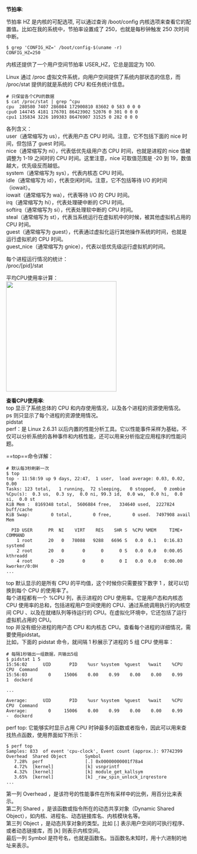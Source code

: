 
**节拍率**:  

节拍率 HZ 是内核的可配选项, 可以通过查询 /boot/config 内核选项来查看它的配置值。比如在我的系统中，节拍率设置成了 250，也就是每秒钟触发 250 次时间中断。  
```
$ grep 'CONFIG_HZ=' /boot/config-$(uname -r)
CONFIG_HZ=250
```
内核还提供了一个用户空间节拍率 USER_HZ，它总是固定为 100.    



Linux 通过 /proc 虚拟文件系统，向用户空间提供了系统内部状态的信息，而 /proc/stat 提供的就是系统的 CPU 和任务统计信息。  
```
# 只保留各个CPU的数据
$ cat /proc/stat | grep ^cpu
cpu  280580 7407 286084 172900810 83602 0 583 0 0 0
cpu0 144745 4181 176701 86423902 52076 0 301 0 0 0
cpu1 135834 3226 109383 86476907 31525 0 282 0 0 0
```
各列含义：  
user（通常缩写为 us），代表用户态 CPU 时间。注意，它不包括下面的 nice 时间，但包括了 guest 时间。   
nice（通常缩写为 ni），代表低优先级用户态 CPU 时间，也就是进程的 nice 值被调整为 1-19 之间时的 CPU 时间。这里注意，nice 可取值范围是 -20 到 19，数值越大，优先级反而越低。   
system（通常缩写为 sys），代表内核态 CPU 时间。   
idle（通常缩写为 id），代表空闲时间。注意，它不包括等待 I/O 的时间（iowait）。   
iowait（通常缩写为 wa），代表等待 I/O 的 CPU 时间。   
irq（通常缩写为 hi），代表处理硬中断的 CPU 时间。   
softirq（通常缩写为 si），代表处理软中断的 CPU 时间。   
steal（通常缩写为 st），代表当系统运行在虚拟机中的时候，被其他虚拟机占用的 CPU 时间。   
guest（通常缩写为 guest），代表通过虚拟化运行其他操作系统的时间，也就是运行虚拟机的 CPU 时间。   
guest_nice（通常缩写为 gnice），代表以低优先级运行虚拟机的时间。  


每个进程运行情况的统计：  
/proc/[pid]/stat  
  
平均CPU使用率计算：  
<img src="https://github.com/Yongli-Lisa/Linux-performance-optimization/blob/ce9d772e8250695b607be433378d4e6e3d0bf482/Img/CPU/%E5%B9%B3%E5%9D%87cpu%E4%BD%BF%E7%94%A8%E7%8E%87.PNG" width="300px">  


**查看CPU使用率**:  
top 显示了系统总体的 CPU 和内存使用情况，以及各个进程的资源使用情况。  
ps 则只显示了每个进程的资源使用情况。  
pidstat  
perf：是 Linux 2.6.31 以后内置的性能分析工具。它以性能事件采样为基础，不仅可以分析系统的各种事件和内核性能，还可以用来分析指定应用程序的性能问题。    



==top==命令详解：  
```
# 默认每3秒刷新一次
$ top
top - 11:58:59 up 9 days, 22:47,  1 user,  load average: 0.03, 0.02, 0.00
Tasks: 123 total,   1 running,  72 sleeping,   0 stopped,   0 zombie
%Cpu(s):  0.3 us,  0.3 sy,  0.0 ni, 99.3 id,  0.0 wa,  0.0 hi,  0.0 si,  0.0 st
KiB Mem :  8169348 total,  5606884 free,   334640 used,  2227824 buff/cache
KiB Swap:        0 total,        0 free,        0 used.  7497908 avail Mem

  PID USER      PR  NI    VIRT    RES    SHR S  %CPU %MEM     TIME+ COMMAND
    1 root      20   0   78088   9288   6696 S   0.0  0.1   0:16.83 systemd
    2 root      20   0       0      0      0 S   0.0  0.0   0:00.05 kthreadd
    4 root       0 -20       0      0      0 I   0.0  0.0   0:00.00 kworker/0:0H
...
```  
top 默认显示的是所有 CPU 的平均值，这个时候你只需要按下数字 1 ，就可以切换到每个 CPU 的使用率了。  
每个进程都有一个 %CPU 列，表示进程的 CPU 使用率。它是用户态和内核态 CPU 使用率的总和，包括进程用户空间使用的 CPU、通过系统调用执行的内核空间 CPU 、以及在就绪队列等待运行的 CPU。在虚拟化环境中，它还包括了运行虚拟机占用的 CPU。  
top 并没有细分进程的用户态 CPU 和内核态 CPU。查看每个进程的详细情况，需要使用pidstat。  
比如，下面的 pidstat 命令，就间隔 1 秒展示了进程的 5 组 CPU 使用率：  
```
# 每隔1秒输出一组数据，共输出5组
$ pidstat 1 5
15:56:02      UID       PID    %usr %system  %guest   %wait    %CPU   CPU  Command
15:56:03        0     15006    0.00    0.99    0.00    0.00    0.99     1  dockerd

...

Average:      UID       PID    %usr %system  %guest   %wait    %CPU   CPU  Command
Average:        0     15006    0.00    0.99    0.00    0.00    0.99     -  dockerd
```


perf top: 它能够实时显示占用 CPU 时钟最多的函数或者指令，因此可以用来查找热点函数，使用界面如下所示：  
```
$ perf top
Samples: 833  of event 'cpu-clock', Event count (approx.): 97742399
Overhead  Shared Object       Symbol
   7.28%  perf                [.] 0x00000000001f78a4
   4.72%  [kernel]            [k] vsnprintf
   4.32%  [kernel]            [k] module_get_kallsym
   3.65%  [kernel]            [k] _raw_spin_unlock_irqrestore
...
```  
第一列 Overhead ，是该符号的性能事件在所有采样中的比例，用百分比来表示。   
第二列 Shared ，是该函数或指令所在的动态共享对象（Dynamic Shared Object），如内核、进程名、动态链接库名、内核模块名等。   
第三列 Object ，是动态共享对象的类型。比如 [.] 表示用户空间的可执行程序、或者动态链接库，而 [k] 则表示内核空间。   
最后一列 Symbol 是符号名，也就是函数名。当函数名未知时，用十六进制的地址来表示。  



